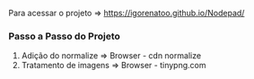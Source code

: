 Para acessar o projeto => https://igorenatoo.github.io/Nodepad/


### Passo a Passo do Projeto ###

1.  Adição do normalize => Browser - cdn normalize
2.  Tratamento de imagens => Browser - tinypng.com